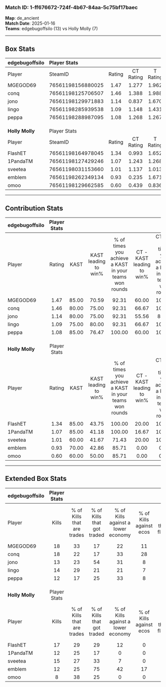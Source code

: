 ### Match ID: 1-ff676672-724f-4b67-84aa-5c75bf17baec  
**Map**: de_ancient  
**Match Date**: 2025-01-16  
**Teams**: edgebugoffsilo (13) vs Holly Molly (7)  

---  

## Box Stats  

| **edgebugoffsilo** | Player Stats      |        |           |          |       |       |       |         |        |      |     |
| :- | :- | :-: | :-: | :-: | :-: | :-: | :-: | :-: | :-: | :-: | :-: |
| Player             | SteamID           | Rating | CT Rating | T Rating | KAST  |  ADR  | Kills | Assists | Deaths | K/D  | HS% |
| MGEGOD69           | 76561198156880025 |  1.47  |   1.277   |  1.962   | 85.00 | 82.1  |  18   |    3    |   10   | 1.80 | 33  |
| conq               | 76561198125706507 |  1.46  |   1.388   |  1.988   | 80.00 | 105.9 |  18   |    9    |   13   | 1.38 | 50  |
| jono               | 76561198129971883 |  1.14  |   0.837   |  1.670   | 80.00 | 74.0  |  13   |    8    |   13   | 1.00 | 61  |
| Iingo              | 76561198285939538 |  1.09  |   1.148   |  1.431   | 75.00 | 70.2  |  14   |    5    |   14   | 1.00 | 50  |
| peppa              | 76561198288987095 |  1.08  |   1.268   |  1.267   | 85.00 | 77.9  |  12   |    6    |   15   | 0.80 | 66  |
|                    |                   |        |           |          |       |       |       |         |        |      |     |
|                    |                   |        |           |          |       |       |       |         |        |      |     |
|                    |                   |        |           |          |       |       |       |         |        |      |     |
| **Holly Molly**    | Player Stats      |        |           |          |       |       |       |         |        |      |     |
| Player             | SteamID           | Rating | CT Rating | T Rating | KAST  |  ADR  | Kills | Assists | Deaths | K/D  | HS% |
| FlashET            | 76561198164978045 |  1.34  |   0.993   |  1.652   | 85.00 | 82.3  |  17   |    6    |   14   | 1.21 | 29  |
| 1PandaTM           | 76561198127429246 |  1.07  |   1.243   |  1.268   | 85.00 | 73.6  |  12   |    6    |   15   | 0.80 | 50  |
| sveetea            | 76561198031153660 |  1.01  |   1.137   |  1.013   | 60.00 | 78.4  |  15   |    2    |   15   | 1.00 | 46  |
| emblem             | 76561198262349134 |  0.93  |   0.235   |  1.671   | 70.00 | 84.6  |  12   |    4    |   17   | 0.71 | 58  |
| omoo               | 76561198129662585 |  0.60  |   0.439   |  0.836   | 60.00 | 44.2  |   8   |    2    |   15   | 0.53 | 50  |
---  

## Contribution Stats  

| **edgebugoffsilo** | Player Stats |       |                      |                                                        |                           |                                                             |                          |                                                            |
| :- | :-: | :-: | :-: | :-: | :-: | :-: | :-: | :-: |
| Player             |    Rating    | KAST  | KAST leading to win% | % of times you achieve a KAST in your teams won rounds | CT - KAST leading to win% | CT - % of times you achieve a KAST in your teams won rounds | T - KAST leading to win% | T - % of times you achieve a KAST in your teams won rounds |
| MGEGOD69           |     1.47     | 85.00 |        70.59         |                         92.31                          |           60.00           |                           100.00                            |          85.71           |                           85.71                            |
| conq               |     1.46     | 80.00 |        75.00         |                         92.31                          |           66.67           |                           100.00                            |          85.71           |                           85.71                            |
| jono               |     1.14     | 80.00 |        75.00         |                         92.31                          |           55.56           |                            83.33                            |          100.00          |                           100.00                           |
| Iingo              |     1.09     | 75.00 |        80.00         |                         92.31                          |           66.67           |                           100.00                            |          100.00          |                           85.71                            |
| peppa              |     1.08     | 85.00 |        76.47         |                         100.00                         |           60.00           |                           100.00                            |          100.00          |                           100.00                           |
|                    |              |       |                      |                                                        |                           |                                                             |                          |                                                            |
|                    |              |       |                      |                                                        |                           |                                                             |                          |                                                            |
|                    |              |       |                      |                                                        |                           |                                                             |                          |                                                            |
| **Holly Molly**    | Player Stats |       |                      |                                                        |                           |                                                             |                          |                                                            |
| Player             |    Rating    | KAST  | KAST leading to win% | % of times you achieve a KAST in your teams won rounds | CT - KAST leading to win% | CT - % of times you achieve a KAST in your teams won rounds | T - KAST leading to win% | T - % of times you achieve a KAST in your teams won rounds |
| FlashET            |     1.34     | 85.00 |        43.75         |                         100.00                         |           20.00           |                           100.00                            |          54.55           |                           100.00                           |
| 1PandaTM           |     1.07     | 85.00 |        41.18         |                         100.00                         |           16.67           |                           100.00                            |          54.55           |                           100.00                           |
| sveetea            |     1.01     | 60.00 |        41.67         |                         71.43                          |           20.00           |                           100.00                            |          57.14           |                           66.67                            |
| emblem             |     0.93     | 70.00 |        42.86         |                         85.71                          |           0.00            |                            0.00                             |          54.55           |                           100.00                           |
| omoo               |     0.60     | 60.00 |        50.00         |                         85.71                          |           0.00            |                            0.00                             |          66.67           |                           100.00                           |
---  

## Extended Box Stats  

| **edgebugoffsilo** | Player Stats |                            |                            |                                    |                         |                              |                                 |        |                             |                                     |                          |                               |                            |
| :- | :-: | :-: | :-: | :-: | :-: | :-: | :-: | :-: | :-: | :-: | :-: | :-: | :-: |
| Player             |    Kills     | % of Kills that are trades | % of Kills that got traded | % of Kills against a lower economy | % of Kills against ecos | % of Kills that are flawless | % of Kills that are close duels | Deaths | % of Deaths that get traded | % of Deaths against a lower economy | % of Deaths against ecos | % of Deaths that are flawless | % of Deaths that are close |
| MGEGOD69           |      18      |             33             |             17             |                 22                 |           11            |              67              |                0                |   10   |             30              |                 20                  |            0             |              70               |             0              |
| conq               |      18      |             22             |             17             |                 33                 |           28            |              72              |                6                |   13   |             46              |                 31                  |            8             |              62               |             15             |
| jono               |      13      |             23             |             54             |                 31                 |            8            |              46              |                0                |   13   |              8              |                 31                  |            8             |              38               |             0              |
| Iingo              |      14      |             29             |             21             |                 21                 |            7            |              86              |                7                |   14   |             43              |                 21                  |            0             |              57               |             7              |
| peppa              |      12      |             17             |             25             |                 33                 |            8            |              50              |                8                |   15   |             47              |                 27                  |            7             |              53               |             7              |
|                    |              |                            |                            |                                    |                         |                              |                                 |        |                             |                                     |                          |                               |                            |
|                    |              |                            |                            |                                    |                         |                              |                                 |        |                             |                                     |                          |                               |                            |
|                    |              |                            |                            |                                    |                         |                              |                                 |        |                             |                                     |                          |                               |                            |
| **Holly Molly**    | Player Stats |                            |                            |                                    |                         |                              |                                 |        |                             |                                     |                          |                               |                            |
| Player             |    Kills     | % of Kills that are trades | % of Kills that got traded | % of Kills against a lower economy | % of Kills against ecos | % of Kills that are flawless | % of Kills that are close duels | Deaths | % of Deaths that get traded | % of Deaths against a lower economy | % of Deaths against ecos | % of Deaths that are flawless | % of Deaths that are close |
| FlashET            |      17      |             29             |             29             |                 12                 |            0            |              41              |               12                |   14   |             21              |                  7                  |            0             |              64               |             0              |
| 1PandaTM           |      12      |             25             |             17             |                 0                  |            0            |              50              |                8                |   15   |             47              |                 13                  |            0             |              60               |             0              |
| sveetea            |      15      |             27             |             33             |                 7                  |            0            |              60              |                7                |   15   |             20              |                 13                  |            0             |              73               |             13             |
| emblem             |      12      |             25             |             75             |                 42                 |           17            |              83              |                0                |   17   |             18              |                 18                  |            6             |              53               |             6              |
| omoo               |      8       |             38             |             25             |                 0                  |            0            |              63              |                0                |   15   |             20              |                 13                  |            0             |              87               |             0              |
